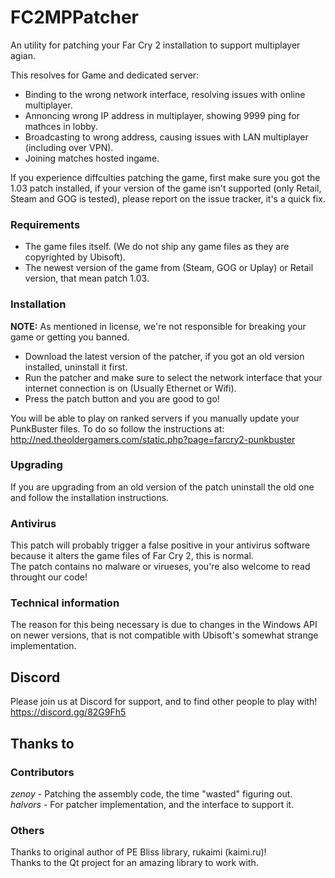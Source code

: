 # FC2MPPatcher
An utility for patching your Far Cry 2 installation to support multiplayer agian. 

This resolves for Game and dedicated server:
 * Binding to the wrong network interface, resolving issues with online multiplayer. 
 * Annoncing wrong IP address in multiplayer, showing 9999 ping for mathces in lobby. 
 * Broadcasting to wrong address, causing issues with LAN multiplayer (including over VPN).
 * Joining matches hosted ingame.

If you experience diffculties patching the game, first make sure you got the 1.03 patch installed, if your version of the game isn't supported (only Retail, Steam and GOG is tested), please report on the issue tracker, it's a quick fix.

### Requirements
 * The game files itself. (We do not ship any game files as they are copyrighted by Ubisoft). 
 * The newest version of the game from (Steam, GOG or Uplay) or Retail version, that mean patch 1.03.

### Installation
<b>NOTE:</b> As mentioned in license, we're not responsible for breaking your game or getting you banned.

* Download the latest version of the patcher, if you got an old version installed, uninstall it first.
* Run the patcher and make sure to select the network interface that your internet connection is on (Usually Ethernet or Wifi).
* Press the patch button and you are good to go!

You will be able to play on ranked servers if you manually update your PunkBuster files.
To do so follow the instructions at: http://ned.theoldergamers.com/static.php?page=farcry2-punkbuster

### Upgrading
If you are upgrading from an old version of the patch uninstall the old one and follow the installation instructions.

### Antivirus
This patch will probably trigger a false positive in your antivirus software because it alters the game files of Far Cry 2, this is normal.  
The patch contains no malware or virueses, you're also welcome to read throught our code!

### Technical information
The reason for this being necessary is due to changes in the Windows API on newer versions, that is not compatible with Ubisoft's somewhat strange implementation.

## Discord
Please join us at Discord for support, and to find other people to play with!
https://discord.gg/82G9Fh5

## Thanks to
### Contributors
<i>zenoy</i> - Patching the assembly code, the time "wasted" figuring out.  
<i>halvors</i> - For patcher implementation, and the interface to support it.  

### Others
Thanks to original author of PE Bliss library, rukaimi (kaimi.ru)!  
Thanks to the Qt project for an amazing library to work with.  
